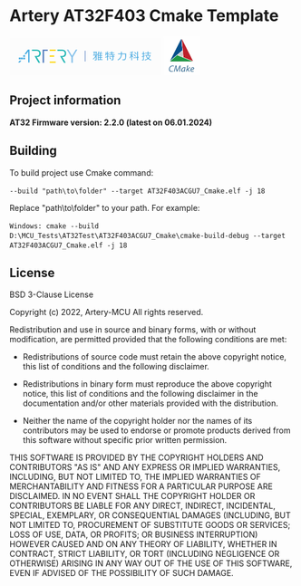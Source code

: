 # **Artery AT32F403 Cmake Template**
![](img/artery.png )
<img src="img/cmake.png" width="65" />
## Project information

**AT32 Firmware version: 2.2.0 (latest on 06.01.2024)**

## Building
To build project use Cmake command:

`--build "path\to\folder" --target AT32F403ACGU7_Cmake.elf -j 18`

Replace "path\to\folder" to your path. For example:

`Windows: cmake --build D:\MCU_Tests\AT32Test\AT32F403ACGU7_Cmake\cmake-build-debug --target AT32F403ACGU7_Cmake.elf -j 18`

## License

BSD 3-Clause License

Copyright (c) 2022, Artery-MCU
All rights reserved.

Redistribution and use in source and binary forms, with or without
modification, are permitted provided that the following conditions are met:

* Redistributions of source code must retain the above copyright notice, this
  list of conditions and the following disclaimer.

* Redistributions in binary form must reproduce the above copyright notice,
  this list of conditions and the following disclaimer in the documentation
  and/or other materials provided with the distribution.

* Neither the name of the copyright holder nor the names of its
  contributors may be used to endorse or promote products derived from
  this software without specific prior written permission.

THIS SOFTWARE IS PROVIDED BY THE COPYRIGHT HOLDERS AND CONTRIBUTORS "AS IS"
AND ANY EXPRESS OR IMPLIED WARRANTIES, INCLUDING, BUT NOT LIMITED TO, THE
IMPLIED WARRANTIES OF MERCHANTABILITY AND FITNESS FOR A PARTICULAR PURPOSE ARE
DISCLAIMED. IN NO EVENT SHALL THE COPYRIGHT HOLDER OR CONTRIBUTORS BE LIABLE
FOR ANY DIRECT, INDIRECT, INCIDENTAL, SPECIAL, EXEMPLARY, OR CONSEQUENTIAL
DAMAGES (INCLUDING, BUT NOT LIMITED TO, PROCUREMENT OF SUBSTITUTE GOODS OR
SERVICES; LOSS OF USE, DATA, OR PROFITS; OR BUSINESS INTERRUPTION) HOWEVER
CAUSED AND ON ANY THEORY OF LIABILITY, WHETHER IN CONTRACT, STRICT LIABILITY,
OR TORT (INCLUDING NEGLIGENCE OR OTHERWISE) ARISING IN ANY WAY OUT OF THE USE
OF THIS SOFTWARE, EVEN IF ADVISED OF THE POSSIBILITY OF SUCH DAMAGE.